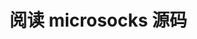 # 阅读 microsocks 源码

<!-- [#define \_GNU_SOURCE 的作用](https://stackoverflow.com/questions/5582211/what-does-define-gnu-source-imply)

如果定义了这个，实际上`#define _POSIX_C_SOURCE 200809L`应该是冗余的，因为前者包含了此定义

[c++为何不需要显示定义](https://stackoverflow.com/questions/53037824/in-contrast-to-c-code-why-c-code-doesnt-need-define-posix-c-source-200809) -->
